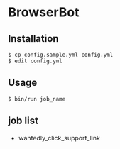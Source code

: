 # BrowserBot
## Installation
```
$ cp config.sample.yml config.yml
$ edit config.yml
```

## Usage
```shell
$ bin/run job_name
```

## job list
* wantedly_click_support_link
